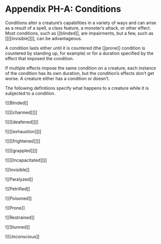 Appendix PH-A: Conditions
======================

Conditions alter a creature’s capabilities in a variety of ways and can arise as a result of a spell, a class feature, a monster’s attack, or other effect. Most conditions, such as [[blinded]], are impairments, but a few, such as [[[[invisible]]]], can be advantageous.

A condition lasts either until it is countered (the [[prone]] condition is countered by standing up, for example) or for a duration specified by the effect that imposed the condition.

If multiple effects impose the same condition on a creature, each instance of the condition has its own duration, but the condition’s effects don’t get worse. A creature either has a condition or doesn’t.

The following definitions specify what happens to a creature while it is subjected to a condition.

![[Blinded]]

![[[[charmed]]]]

![[[[deafened]]]]

![[[[exhaustion]]]]

![[[[frightened]]]]

![[[[grappled]]]]

![[[[Incapacitated]]]]

![[Invisible]]

![[Paralyzed]]

![[Petrified]]

![[Poisoned]]

![[Prone]]

![[Restrained]]

![[Stunned]]

![[Unconscious]]